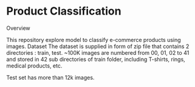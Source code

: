 # Product Classification

Overview

This repository explore model to classify e-commerce products using images.
Dataset
The dataset is supplied in form of zip file that contains 2 directories : train, test.
~100K images are numbered from 00, 01, 02 to 41 and stored in 42 sub directories of train folder, including T-shirts, rings, medical products, etc.

Test set has more than 12k images. 
